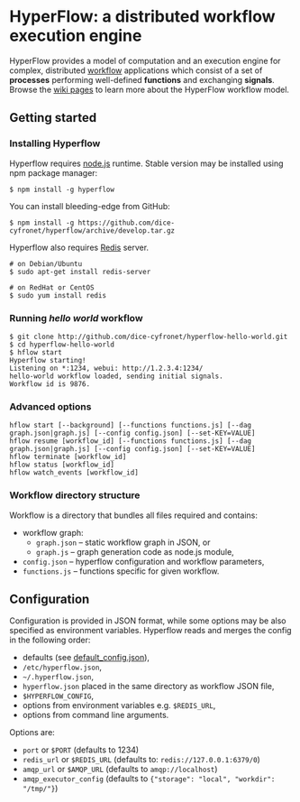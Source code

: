 # HyperFlow: a distributed workflow execution engine

HyperFlow provides a model of computation and an execution engine for complex, distributed [workflow](http://en.wikipedia.org/wiki/Workflow) applications which consist of a set of **processes** performing well-defined **functions** and exchanging **signals**. Browse the [wiki pages](https://github.com/dice-cyfronet/hyperflow/wiki) to learn more about the HyperFlow workflow model. 


## Getting started

### Installing Hyperflow

Hyperflow requires [node.js](http://nodejs.org) runtime. Stable version may be installed using npm package manager:

```shell
$ npm install -g hyperflow
```

You can install bleeding-edge from GitHub:

```shell
$ npm install -g https://github.com/dice-cyfronet/hyperflow/archive/develop.tar.gz
```

Hyperflow also requires [Redis](http://redis.io) server.

```shell
# on Debian/Ubuntu
$ sudo apt-get install redis-server

# on RedHat or CentOS
$ sudo yum install redis 
```

### Running *hello world* workflow

```shell
$ git clone http://github.com/dice-cyfronet/hyperflow-hello-world.git
$ cd hyperflow-hello-world
$ hflow start
Hyperflow starting!
Listening on *:1234, webui: http://1.2.3.4:1234/
hello-world workflow loaded, sending initial signals.
Workflow id is 9876.
```
### Advanced options

```
hflow start [--background] [--functions functions.js] [--dag graph.json|graph.js] [--config config.json] [--set-KEY=VALUE] 
hflow resume [workflow_id] [--functions functions.js] [--dag graph.json|graph.js] [--config config.json] [--set-KEY=VALUE]
hflow terminate [workflow_id]
hflow status [workflow_id]
hflow watch_events [workflow_id]
```

### Workflow directory structure

Workflow is a directory that bundles all files required and contains:

* workflow graph:
  * `graph.json` – static workflow graph in JSON, or
  * `graph.js` – graph generation code as node.js module, 
* `config.json` – hyperflow configuration and workflow parameters,
* `functions.js` – functions specific for given workflow.

## Configuration

Configuration is provided in JSON format, while some options may be also specified as environment variables. Hyperflow reads and merges the config in the following order:

* defaults (see [default_config.json](default_config.json)),
* `/etc/hyperflow.json`,
* `~/.hyperflow.json`,
* `hyperflow.json` placed in the same directory as workflow JSON file,
* `$HYPERFLOW_CONFIG`,
* options from environment variables e.g. `$REDIS_URL`,
* options from command line arguments.

Options are:

* `port` or `$PORT` (defaults to 1234)
* `redis_url` or `$REDIS_URL` (defaults to: `redis://127.0.0.1:6379/0`)
* `amqp_url` or `$AMQP_URL` (defaults to `amqp://localhost`)
* `amqp_executor_config` (defaults to `{"storage": "local", "workdir": "/tmp/"}`)
